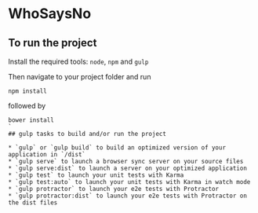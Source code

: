 # WhoSaysNo

## To run the project 

Install the required tools: `node`, `npm` and `gulp`

Then navigate to your project folder and run

```
npm install 
```
followed by

```
bower install 
`
## gulp tasks to build and/or run the project 

* `gulp` or `gulp build` to build an optimized version of your application in `/dist`
* `gulp serve` to launch a browser sync server on your source files
* `gulp serve:dist` to launch a server on your optimized application
* `gulp test` to launch your unit tests with Karma
* `gulp test:auto` to launch your unit tests with Karma in watch mode
* `gulp protractor` to launch your e2e tests with Protractor
* `gulp protractor:dist` to launch your e2e tests with Protractor on the dist files

```
